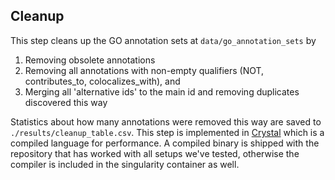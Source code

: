 ## Cleanup

This step cleans up the GO annotation sets at `data/go_annotation_sets` by 

1. Removing obsolete annotations
2. Removing all annotations with non-empty qualifiers (NOT, contributes_to, colocalizes_with), and
3. Merging all 'alternative ids' to the main id and removing duplicates discovered this way

Statistics about how many annotations were removed this way are saved to `./results/cleanup_table.csv`.
This step is implemented in [Crystal](https://crystal-lang.org/) which is a compiled language for performance.
A compiled binary is shipped with the repository that has worked with all setups we've tested, otherwise the compiler is included in the singularity container as well.
